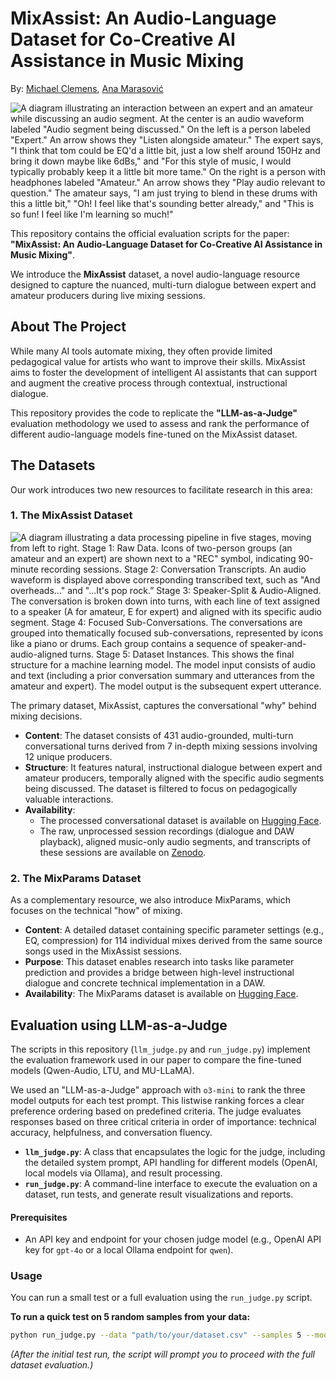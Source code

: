 # MixAssist: An Audio-Language Dataset for Co-Creative AI Assistance in Music Mixing

By: [Michael Clemens](http://mclem.in), [Ana Marasović](https://www.anamarasovic.com)

![A diagram illustrating an interaction between an expert and an amateur while discussing an audio segment. At the center is an audio waveform labeled "Audio segment being discussed." On the left is a person labeled "Expert." An arrow shows they "Listen alongside amateur." The expert says, "I think that tom could be EQ'd a little bit, just a low shelf around 150Hz and bring it down maybe like 6dBs," and "For this style of music, I would typically probably keep it a little bit more tame."
On the right is a person with headphones labeled "Amateur." An arrow shows they "Play audio relevant to question." The amateur says, "I am just trying to blend in these drums with this a little bit," "Oh! I feel like that's sounding better already," and "This is so fun! I feel like I'm learning so much!"](imgs/dataset-description.png "Dataset Setup")

This repository contains the official evaluation scripts for the paper: **"MixAssist: An Audio-Language Dataset for Co-Creative AI Assistance in Music Mixing"**.

We introduce the **MixAssist** dataset, a novel audio-language resource designed to capture the nuanced, multi-turn dialogue between expert and amateur producers during live mixing sessions.

## About The Project

While many AI tools automate mixing, they often provide limited pedagogical value for artists who want to improve their skills. MixAssist aims to foster the development of intelligent AI assistants that can support and augment the creative process through contextual, instructional dialogue.

This repository provides the code to replicate the **"LLM-as-a-Judge"** evaluation methodology we used to assess and rank the performance of different audio-language models fine-tuned on the MixAssist dataset.

## The Datasets

Our work introduces two new resources to facilitate research in this area:

### 1. The MixAssist Dataset

![A diagram illustrating a data processing pipeline in five stages, moving from left to right. **Stage 1: Raw Data.** Icons of two-person groups (an amateur and an expert) are shown next to a "REC" symbol, indicating 90-minute recording sessions. **Stage 2: Conversation Transcripts.** An audio waveform is displayed above corresponding transcribed text, such as "And overheads..." and "...It's pop rock.” **Stage 3: Speaker-Split & Audio-Aligned.** The conversation is broken down into turns, with each line of text assigned to a speaker (A for amateur, E for expert) and aligned with its specific audio segment. **Stage 4: Focused Sub-Conversations.** The conversations are grouped into thematically focused sub-conversations, represented by icons like a piano or drums. Each group contains a sequence of speaker-and-audio-aligned turns. **Stage 5: Dataset Instances.** This shows the final structure for a machine learning model. The model input consists of audio and text (including a prior conversation summary and utterances from the amateur and expert). The model output is the subsequent expert utterance.](imgs/data-flow.png "Data Flow")

The primary dataset, MixAssist, captures the conversational "why" behind mixing decisions.

- **Content**: The dataset consists of 431 audio-grounded, multi-turn conversational turns derived from 7 in-depth mixing sessions involving 12 unique producers.
- **Structure**: It features natural, instructional dialogue between expert and amateur producers, temporally aligned with the specific audio segments being discussed. The dataset is filtered to focus on pedagogically valuable interactions.
- **Availability**:
  - The processed conversational dataset is available on [Hugging Face](https://huggingface.co/datasets/mclemcrew/MixAssist).
  - The raw, unprocessed session recordings (dialogue and DAW playback), aligned music-only audio segments, and transcripts of these sessions are available on [Zenodo]().

### 2. The MixParams Dataset

As a complementary resource, we also introduce MixParams, which focuses on the technical "how" of mixing.

- **Content**: A detailed dataset containing specific parameter settings (e.g., EQ, compression) for 114 individual mixes derived from the same source songs used in the MixAssist sessions.
- **Purpose**: This dataset enables research into tasks like parameter prediction and provides a bridge between high-level instructional dialogue and concrete technical implementation in a DAW.
- **Availability**: The MixParams dataset is available on [Hugging Face](https://huggingface.co/datasets/mclemcrew/MixParams).

## Evaluation using LLM-as-a-Judge

The scripts in this repository (`llm_judge.py` and `run_judge.py`) implement the evaluation framework used in our paper to compare the fine-tuned models (Qwen-Audio, LTU, and MU-LLaMA).

We used an "LLM-as-a-Judge" approach with `o3-mini` to rank the three model outputs for each test prompt. This listwise ranking forces a clear preference ordering based on predefined criteria. The judge evaluates responses based on three critical criteria in order of importance: technical accuracy, helpfulness, and conversation fluency.

- **`llm_judge.py`**: A class that encapsulates the logic for the judge, including the detailed system prompt, API handling for different models (OpenAI, local models via Ollama), and result processing.
- **`run_judge.py`**: A command-line interface to execute the evaluation on a dataset, run tests, and generate result visualizations and reports.

#### Prerequisites

- An API key and endpoint for your chosen judge model (e.g., OpenAI API key for `gpt-4o` or a local Ollama endpoint for `qwen`).

### Usage

You can run a small test or a full evaluation using the `run_judge.py` script.

**To run a quick test on 5 random samples from your data:**

```sh
python run_judge.py --data "path/to/your/dataset.csv" --samples 5 --model "gpt-4o"
```

_(After the initial test run, the script will prompt you to proceed with the full dataset evaluation.)_

<!-- #### How to Cite
If you use the MixAssist or MixParams dataset, please cite our paper:

@inproceedings{anonymous2025mixassist,
    title={{MixAssist: An Audio-Language Dataset for Co-Creative AI Assistance in Music Mixing}},
    author={Anonymous},
    booktitle={Under review as a conference paper at COLM 2025},
    year={2025},
    url={https://your_paper_link_here}
} -->
